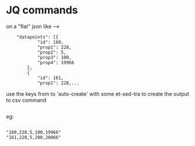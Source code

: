 # JQ commands

on a "flat" json like -->
``` {
	"datapoints": [{
			"id": 160,
			"prop1": 228,
			"prop2": 5,
			"prop3": 100,
			"prop4": 19966
		},
		{
			"id": 161,
			"prop1": 228,... 
```

use the keys from to 'auto-create' with some et-sed-tra to create the output to csv command

```cat sample.json| jq -c  ".datapoints[0]| keys" | tr -d '"' | sed -E s'/,/, ./'g | sed -E s'/\[(.+)/jq -c  ".datapoints[] | [.\1 | @csv"/' 
```

eg: 
```jq -c  ".datapoints[] | [.id, .prop1, .prop2, .prop3, .prop4] | @csv" 
```

```cat sample.json| jq -c  ".datapoints[] | [.id, .prop1, .prop2, .prop3, .prop4] | @csv"
"160,228,5,100,19966"
"161,228,5,200,20066"
```